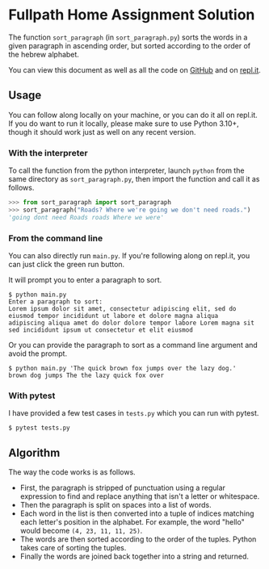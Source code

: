 # Fullpath Home Assignment Solution

The function `sort_paragraph` (in `sort_paragraph.py`) sorts the words in a given paragraph in ascending order, but sorted according to the order of the hebrew alphabet.

You can view this document as well as all the code on [GitHub](https://github.com/abrahammurciano/fullpath-assignment) and on [repl.it](https://replit.com/@AbrahamMurciano/FullpathAssignment).

## Usage

You can follow along locally on your machine, or you can do it all on repl.it. If you do want to run it locally, please make sure to use Python 3.10+, though it should work just as well on any recent version.

### With the interpreter

To call the function from the python interpreter, launch `python` from the same directory as `sort_paragraph.py`, then import the function and call it as follows.

```python
>>> from sort_paragraph import sort_paragraph
>>> sort_paragraph("Roads? Where we're going we don't need roads.")
'going dont need Roads roads Where we were'
```

### From the command line

You can also directly run `main.py`. If you're following along on repl.it, you can just click the green run button.

It will prompt you to enter a paragraph to sort.

```
$ python main.py
Enter a paragraph to sort:
Lorem ipsum dolor sit amet, consectetur adipiscing elit, sed do eiusmod tempor incididunt ut labore et dolore magna aliqua
adipiscing aliqua amet do dolor dolore tempor labore Lorem magna sit sed incididunt ipsum ut consectetur et elit eiusmod
```

Or you can provide the paragraph to sort as a command line argument and avoid the prompt.

```
$ python main.py 'The quick brown fox jumps over the lazy dog.'
brown dog jumps The the lazy quick fox over
```

### With pytest

I have provided a few test cases in `tests.py` which you can run with pytest.

```
$ pytest tests.py
```

## Algorithm

The way the code works is as follows.

* First, the paragraph is stripped of punctuation using a regular expression to find and replace anything that isn't a letter or whitespace.
* Then the paragraph is split on spaces into a list of words.
* Each word in the list is then converted into a tuple of indices matching each letter's position in the alphabet. For example, the word "hello" would become `(4, 23, 11, 11, 25)`.
* The words are then sorted according to the order of the tuples. Python takes care of sorting the tuples.
* Finally the words are joined back together into a string and returned.
